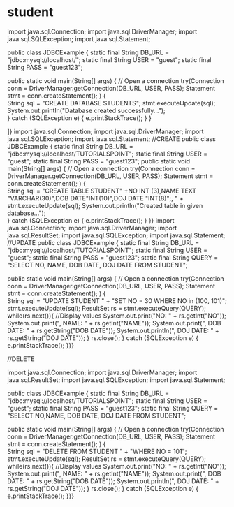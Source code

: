 # student
import java.sql.Connection;
import java.sql.DriverManager;
import java.sql.SQLException;
import java.sql.Statement;

public class JDBCExample {
   static final String DB_URL = "jdbc:mysql://localhost/";
   static final String USER = "guest";
   static final String PASS = "guest123";

   public static void main(String[] args) {
      // Open a connection
      try(Connection conn = DriverManager.getConnection(DB_URL, USER, PASS);
         Statement stmt = conn.createStatement();
      ) {		      
         String sql = "CREATE DATABASE STUDENTS";
         stmt.executeUpdate(sql);
         System.out.println("Database created successfully...");   	  
      } catch (SQLException e) {
         e.printStackTrace();
      } 
   }

]}
import java.sql.Connection;
import java.sql.DriverManager;
import java.sql.SQLException;
import java.sql.Statement;
//CREATE
public class JDBCExample {
   static final String DB_URL = "jdbc:mysql://localhost/TUTORIALSPOINT";
   static final String USER = "guest";
   static final String PASS = "guest123";
  public static void main(String[] args) {
      // Open a connection
      try(Connection conn = DriverManager.getConnection(DB_URL, USER, PASS);
         Statement stmt = conn.createStatement();
      ) {		      
          String sql = "CREATE TABLE STUDENT" +NO INT (3),NAME TEXT "VARCHAR(30)",DOB DATE"INT(10)",DOJ DATE "INT(8)";, " +          stmt.executeUpdate(sql);       System.out.println("Created table in given database...");   	  
      } catch (SQLException e) { e.printStackTrace();
      } }}
import java.sql.Connection;
import java.sql.DriverManager;
import java.sql.ResultSet;
import java.sql.SQLException;
import java.sql.Statement;
//UPDATE
public class JDBCExample {
   static final String DB_URL = "jdbc:mysql://localhost/TUTORIALSPOINT";
   static final String USER = "guest";
   static final String PASS = "guest123";
   static final String QUERY = "SELECT NO, NAME, DOB DATE, DOJ DATE FROM STUDENT";

   public static void main(String[] args) {
      // Open a connection
      try(Connection conn = DriverManager.getConnection(DB_URL, USER, PASS);
         Statement stmt = conn.createStatement();
      ) {		      
         String sql = "UPDATE STUDENT " +
            "SET NO = 30 WHERE NO in (100, 101)";
         stmt.executeUpdate(sql);
         ResultSet rs = stmt.executeQuery(QUERY);
         while(rs.next()){
            //Display values
            System.out.print("NO: " + rs.getInt("NO"));
            System.out.print(", NAME: " + rs.getInt("NAME"));
            System.out.print(", DOB DATE: " + rs.getString("DOB DATE"));
            System.out.println(", DOJ DATE: " + rs.getString("DOJ DATE"));
         }
         rs.close();
      } catch (SQLException e) {
         e.printStackTrace();
     }}}

//DELETE

import java.sql.Connection;
import java.sql.DriverManager;
import java.sql.ResultSet;
import java.sql.SQLException;
import java.sql.Statement;

public class JDBCExample {
   static final String DB_URL = "jdbc:mysql://localhost/TUTORIALSPOINT";
   static final String USER = "guest";
   static final String PASS = "guest123";
   static final String QUERY = "SELECT  NO,NAME, DOB DATE, DOJ DATE FROM STUDENT";

   public static void main(String[] args) {
      // Open a connection
      try(Connection conn = DriverManager.getConnection(DB_URL, USER, PASS);
         Statement stmt = conn.createStatement();
      ) {		      
         String sql = "DELETE FROM STUDENT " +
            "WHERE NO = 101";
         stmt.executeUpdate(sql);
         ResultSet rs = stmt.executeQuery(QUERY);
         while(rs.next()){
            //Display values
            System.out.print("NO: " + rs.getInt("NO"));
            System.out.print(", NAME: " + rs.getInt("NAME"));
            System.out.print(", DOB DATE: " + rs.getString("DOB DATE"));
            System.out.println(", DOJ DATE: " + rs.getString("DOJ DATE"));
         }
         rs.close();
      } catch (SQLException e) {  e.printStackTrace();
}}}
